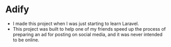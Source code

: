 # Adify


 - I made this project when I was just starting to learn Laravel.
 - This project was built to help one of my friends speed up the process of preparing an ad for posting on social media, and it was never intended to be online.

